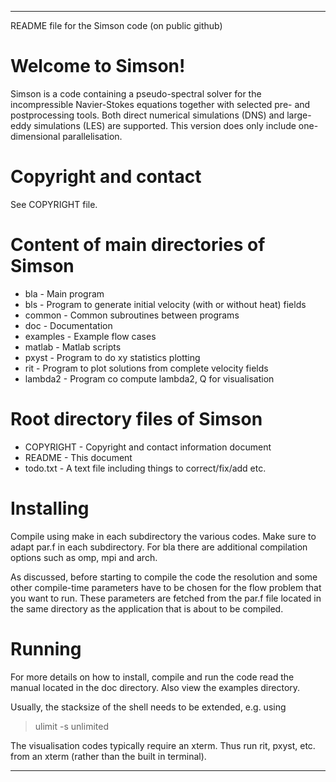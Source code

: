 ********************************************************************************
README file for the Simson code (on public github)


Welcome to Simson!
==================
Simson is a code containing a pseudo-spectral solver for the
incompressible Navier-Stokes equations together with selected pre- and
postprocessing tools. Both direct numerical simulations (DNS) and
large-eddy simulations (LES) are supported. This version does only
include one-dimensional parallelisation.


Copyright and contact
=====================
See COPYRIGHT file.


Content of main directories of Simson
=====================================
- bla       - Main program
- bls       - Program to generate initial velocity (with or without heat) fields
- common    - Common subroutines between programs
- doc       - Documentation
- examples  - Example flow cases
- matlab    - Matlab scripts
- pxyst     - Program to do xy statistics plotting
- rit       - Program to plot solutions from complete velocity fields
- lambda2   - Program co compute lambda2, Q for visualisation


Root directory files of Simson
==============================
- COPYRIGHT - Copyright and contact information document
- README    - This document
- todo.txt  - A text file including things to correct/fix/add etc.


Installing
==========
Compile using make in each subdirectory the various codes. Make sure to
adapt par.f in each subdirectory. For bla there are additional compilation
options such as omp, mpi and arch.

As discussed, before starting to compile the code the resolution and some other
compile-time parameters have to be chosen for the flow problem that
you want to run. These parameters are fetched from the par.f file
located in the same directory as the application that is about to be
compiled. 


Running
=======
For more details on how to install, compile and run the code read the manual
located in the doc directory. Also view the examples directory.

Usually, the stacksize of the shell needs to be extended, e.g. using

> ulimit -s unlimited

The visualisation codes typically require an xterm. Thus run rit, pxyst, etc.
from an xterm (rather than the built in terminal).


********************************************************************************
